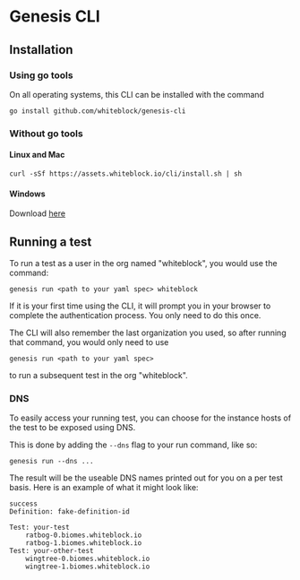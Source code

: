 Genesis CLI
======

## Installation

### Using go tools

On all operating systems, this CLI can be installed with the command 

```
go install github.com/whiteblock/genesis-cli
```

### Without go tools

#### Linux and Mac

```
curl -sSf https://assets.whiteblock.io/cli/install.sh | sh
```

#### Windows
Download [here](https://assets.whiteblock.io/cli/master/bin/windows/amd64/genesis.exe)

## Running a test
To run a test as a user in the org named "whiteblock", you would use the command: 

```
genesis run <path to your yaml spec> whiteblock
```

If it is your first time using the CLI, it will prompt you in your browser to complete the authentication process. You only need to do this once. 


The CLI will also remember the last organization you used, so after running that command, you would only need to use

```
genesis run <path to your yaml spec>
```

to run a subsequent test in the org "whiteblock". 

### DNS
To easily access your running test, you can choose for the instance hosts of the test to be exposed using DNS.


This is done by adding the `--dns` flag to your run command, like so:

```
genesis run --dns ...
``` 

The result will be the useable DNS names printed out for you on a per test basis. Here is an example of what it might look like:
```
success
Definition: fake-definition-id

Test: your-test
	ratbog-0.biomes.whiteblock.io
	ratbog-1.biomes.whiteblock.io
Test: your-other-test
	wingtree-0.biomes.whiteblock.io
	wingtree-1.biomes.whiteblock.io

```